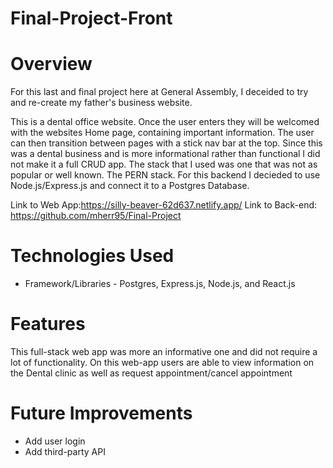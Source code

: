 # Final-Project-Front
# Overview

For this last and final project here at General Assembly, I deceided to try and re-create my father's business website.

This is a dental office website. Once the user enters they will be welcomed with the websites Home page, containing important information. The user can then transition between pages with a stick nav bar at the top. Since this was a dental business and is more informational rather than functional I did not make it a full CRUD app. The stack that I used was one that was not as popular or well known. The PERN stack. For this backend I decieded to use Node.js/Express.js and connect it to a Postgres Database.

Link to Web App:https://silly-beaver-62d637.netlify.app/
Link to Back-end: https://github.com/mherr95/Final-Project

# Technologies Used

* Framework/Libraries - Postgres, Express.js, Node.js, and React.js

# Features
This full-stack web app was more an informative one and did not require a lot of functionality. 
On this web-app users are able to view information on the Dental clinic as well as request appointment/cancel appointment


# Future Improvements
* Add user login
* Add third-party API
